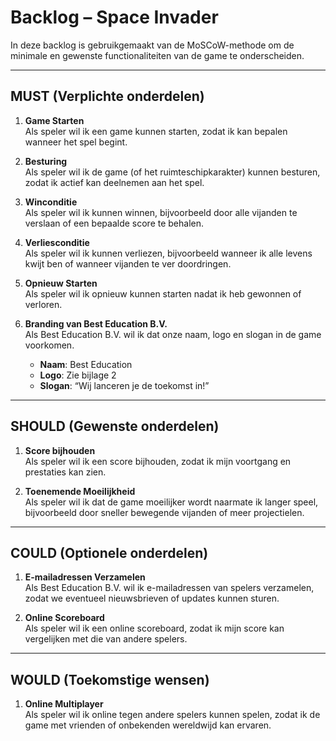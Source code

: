 # Backlog – Space Invader

In deze backlog is gebruikgemaakt van de MoSCoW-methode om de minimale en gewenste functionaliteiten van de game te onderscheiden.

---

## MUST (Verplichte onderdelen)

1. **Game Starten**  
   Als speler wil ik een game kunnen starten, zodat ik kan bepalen wanneer het spel begint.

2. **Besturing**  
   Als speler wil ik de game (of het ruimteschipkarakter) kunnen besturen, zodat ik actief kan deelnemen aan het spel.

3. **Winconditie**  
   Als speler wil ik kunnen winnen, bijvoorbeeld door alle vijanden te verslaan of een bepaalde score te behalen.

4. **Verliesconditie**  
   Als speler wil ik kunnen verliezen, bijvoorbeeld wanneer ik alle levens kwijt ben of wanneer vijanden te ver doordringen.

5. **Opnieuw Starten**  
   Als speler wil ik opnieuw kunnen starten nadat ik heb gewonnen of verloren.

6. **Branding van Best Education B.V.**  
   Als Best Education B.V. wil ik dat onze naam, logo en slogan in de game voorkomen.  
   - **Naam**: Best Education  
   - **Logo**: Zie bijlage 2  
   - **Slogan**: “Wij lanceren je de toekomst in!”

---

## SHOULD (Gewenste onderdelen)

1. **Score bijhouden**  
   Als speler wil ik een score bijhouden, zodat ik mijn voortgang en prestaties kan zien.

2. **Toenemende Moeilijkheid**  
   Als speler wil ik dat de game moeilijker wordt naarmate ik langer speel, bijvoorbeeld door sneller bewegende vijanden of meer projectielen.

---

## COULD (Optionele onderdelen)

1. **E-mailadressen Verzamelen**  
   Als Best Education B.V. wil ik e-mailadressen van spelers verzamelen, zodat we eventueel nieuwsbrieven of updates kunnen sturen.

2. **Online Scoreboard**  
   Als speler wil ik een online scoreboard, zodat ik mijn score kan vergelijken met die van andere spelers.

---

## WOULD (Toekomstige wensen)

1. **Online Multiplayer**  
   Als speler wil ik online tegen andere spelers kunnen spelen, zodat ik de game met vrienden of onbekenden wereldwijd kan ervaren.
